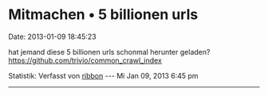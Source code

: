 Mitmachen • 5 billionen urls
============================

Date: 2013-01-09 18:45:23

hat jemand diese 5 billionen urls schonmal herunter geladen?\
<https://github.com/trivio/common_crawl_index>

Statistik: Verfasst von
[ribbon](http://forum.yacy-websuche.de/memberlist.php?mode=viewprofile&u=193)
--- Mi Jan 09, 2013 6:45 pm

------------------------------------------------------------------------
